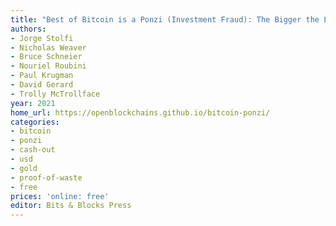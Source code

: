 ```yaml
---
title: "Best of Bitcoin is a Ponzi (Investment Fraud): The Bigger the Lies the Better"
authors:
- Jorge Stolfi
- Nicholas Weaver
- Bruce Schneier
- Nouriel Roubini
- Paul Krugman
- David Gerard
- Trolly McTrollface
year: 2021
home_url: https://openblockchains.github.io/bitcoin-ponzi/
categories:
- bitcoin
- ponzi
- cash-out 
- usd
- gold
- proof-of-waste
- free
prices: 'online: free'
editor: Bits & Blocks Press
---
```


